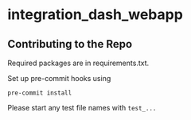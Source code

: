 # integration_dash_webapp
## Contributing to the Repo
Required packages are in requirements.txt.

Set up pre-commit hooks using
```
pre-commit install
```

Please start any test file names with `test_...`
